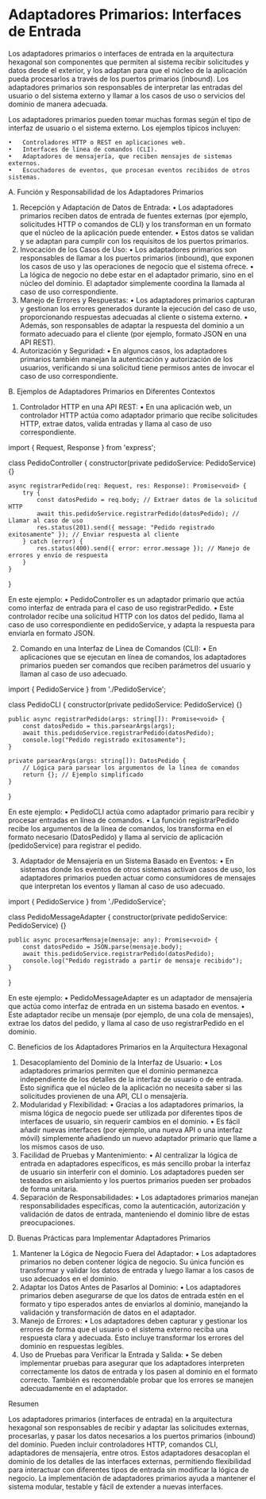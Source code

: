 # Adaptadores Primarios: Interfaces de Entrada

Los adaptadores primarios o interfaces de entrada en la arquitectura hexagonal son componentes que permiten al sistema recibir solicitudes y datos desde el exterior, y los adaptan para que el núcleo de la aplicación pueda procesarlos a través de los puertos primarios (inbound). Los adaptadores primarios son responsables de interpretar las entradas del usuario o del sistema externo y llamar a los casos de uso o servicios del dominio de manera adecuada.

Los adaptadores primarios pueden tomar muchas formas según el tipo de interfaz de usuario o el sistema externo. Los ejemplos típicos incluyen:

	•	Controladores HTTP o REST en aplicaciones web.
	•	Interfaces de línea de comandos (CLI).
	•	Adaptadores de mensajería, que reciben mensajes de sistemas externos.
	•	Escuchadores de eventos, que procesan eventos recibidos de otros sistemas.

A. Función y Responsabilidad de los Adaptadores Primarios

1.	Recepción y Adaptación de Datos de Entrada:
	•	Los adaptadores primarios reciben datos de entrada de fuentes externas (por ejemplo, solicitudes HTTP o comandos de CLI) y los transforman en un formato que el núcleo de la aplicación puede entender.
	•	Estos datos se validan y se adaptan para cumplir con los requisitos de los puertos primarios.
2.	Invocación de los Casos de Uso:
	•	Los adaptadores primarios son responsables de llamar a los puertos primarios (inbound), que exponen los casos de uso y las operaciones de negocio que el sistema ofrece.
	•	La lógica de negocio no debe estar en el adaptador primario, sino en el núcleo del dominio. El adaptador simplemente coordina la llamada al caso de uso correspondiente.
3.	Manejo de Errores y Respuestas:
	•	Los adaptadores primarios capturan y gestionan los errores generados durante la ejecución del caso de uso, proporcionando respuestas adecuadas al cliente o sistema externo.
	•	Además, son responsables de adaptar la respuesta del dominio a un formato adecuado para el cliente (por ejemplo, formato JSON en una API REST).
4.	Autorización y Seguridad:
	•	En algunos casos, los adaptadores primarios también manejan la autenticación y autorización de los usuarios, verificando si una solicitud tiene permisos antes de invocar el caso de uso correspondiente.

B. Ejemplos de Adaptadores Primarios en Diferentes Contextos

1.	Controlador HTTP en una API REST:
	•	En una aplicación web, un controlador HTTP actúa como adaptador primario que recibe solicitudes HTTP, extrae datos, valida entradas y llama al caso de uso correspondiente.

import { Request, Response } from 'express';

class PedidoController {
    constructor(private pedidoService: PedidoService) {}

    async registrarPedido(req: Request, res: Response): Promise<void> {
        try {
            const datosPedido = req.body; // Extraer datos de la solicitud HTTP
            await this.pedidoService.registrarPedido(datosPedido); // Llamar al caso de uso
            res.status(201).send({ message: "Pedido registrado exitosamente" }); // Enviar respuesta al cliente
        } catch (error) {
            res.status(400).send({ error: error.message }); // Manejo de errores y envío de respuesta
        }
    }
}

En este ejemplo:
	•	PedidoController es un adaptador primario que actúa como interfaz de entrada para el caso de uso registrarPedido.
	•	Este controlador recibe una solicitud HTTP con los datos del pedido, llama al caso de uso correspondiente en pedidoService, y adapta la respuesta para enviarla en formato JSON.

2.	Comando en una Interfaz de Línea de Comandos (CLI):
	•	En aplicaciones que se ejecutan en línea de comandos, los adaptadores primarios pueden ser comandos que reciben parámetros del usuario y llaman al caso de uso adecuado.

import { PedidoService } from './PedidoService';

class PedidoCLI {
    constructor(private pedidoService: PedidoService) {}

    public async registrarPedido(args: string[]): Promise<void> {
        const datosPedido = this.parsearArgs(args);
        await this.pedidoService.registrarPedido(datosPedido);
        console.log("Pedido registrado exitosamente");
    }

    private parsearArgs(args: string[]): DatosPedido {
        // Lógica para parsear los argumentos de la línea de comandos
        return {}; // Ejemplo simplificado
    }
}

En este ejemplo:
	•	PedidoCLI actúa como adaptador primario para recibir y procesar entradas en línea de comandos.
	•	La función registrarPedido recibe los argumentos de la línea de comandos, los transforma en el formato necesario (DatosPedido) y llama al servicio de aplicación (pedidoService) para registrar el pedido.

3.	Adaptador de Mensajería en un Sistema Basado en Eventos:
	•	En sistemas donde los eventos de otros sistemas activan casos de uso, los adaptadores primarios pueden actuar como consumidores de mensajes que interpretan los eventos y llaman al caso de uso adecuado.

import { PedidoService } from './PedidoService';

class PedidoMessageAdapter {
    constructor(private pedidoService: PedidoService) {}

    public async procesarMensaje(mensaje: any): Promise<void> {
        const datosPedido = JSON.parse(mensaje.body);
        await this.pedidoService.registrarPedido(datosPedido);
        console.log("Pedido registrado a partir de mensaje recibido");
    }
}

En este ejemplo:
	•	PedidoMessageAdapter es un adaptador de mensajería que actúa como interfaz de entrada en un sistema basado en eventos.
	•	Este adaptador recibe un mensaje (por ejemplo, de una cola de mensajes), extrae los datos del pedido, y llama al caso de uso registrarPedido en el dominio.

C. Beneficios de los Adaptadores Primarios en la Arquitectura Hexagonal

1.	Desacoplamiento del Dominio de la Interfaz de Usuario:
	•	Los adaptadores primarios permiten que el dominio permanezca independiente de los detalles de la interfaz de usuario o de entrada. Esto significa que el núcleo de la aplicación no necesita saber si las solicitudes provienen de una API, CLI o mensajería.
2.	Modularidad y Flexibilidad:
	•	Gracias a los adaptadores primarios, la misma lógica de negocio puede ser utilizada por diferentes tipos de interfaces de usuario, sin requerir cambios en el dominio.
	•	Es fácil añadir nuevas interfaces (por ejemplo, una nueva API o una interfaz móvil) simplemente añadiendo un nuevo adaptador primario que llame a los mismos casos de uso.
3.	Facilidad de Pruebas y Mantenimiento:
	•	Al centralizar la lógica de entrada en adaptadores específicos, es más sencillo probar la interfaz de usuario sin interferir con el dominio. Los adaptadores pueden ser testeados en aislamiento y los puertos primarios pueden ser probados de forma unitaria.
4.	Separación de Responsabilidades:
	•	Los adaptadores primarios manejan responsabilidades específicas, como la autenticación, autorización y validación de datos de entrada, manteniendo el dominio libre de estas preocupaciones.

D. Buenas Prácticas para Implementar Adaptadores Primarios

1.	Mantener la Lógica de Negocio Fuera del Adaptador:
	•	Los adaptadores primarios no deben contener lógica de negocio. Su única función es transformar y validar los datos de entrada y luego llamar a los casos de uso adecuados en el dominio.
2.	Adaptar los Datos Antes de Pasarlos al Dominio:
	•	Los adaptadores primarios deben asegurarse de que los datos de entrada estén en el formato y tipo esperados antes de enviarlos al dominio, manejando la validación y transformación de datos en el adaptador.
3.	Manejo de Errores:
	•	Los adaptadores deben capturar y gestionar los errores de forma que el usuario o el sistema externo reciba una respuesta clara y adecuada. Esto incluye transformar los errores del dominio en respuestas legibles.
4.	Uso de Pruebas para Verificar la Entrada y Salida:
	•	Se deben implementar pruebas para asegurar que los adaptadores interpreten correctamente los datos de entrada y los pasen al dominio en el formato correcto. También es recomendable probar que los errores se manejen adecuadamente en el adaptador.

Resumen

Los adaptadores primarios (interfaces de entrada) en la arquitectura hexagonal son responsables de recibir y adaptar las solicitudes externas, procesarlas, y pasar los datos necesarios a los puertos primarios (inbound) del dominio. Pueden incluir controladores HTTP, comandos CLI, adaptadores de mensajería, entre otros. Estos adaptadores desacoplan el dominio de los detalles de las interfaces externas, permitiendo flexibilidad para interactuar con diferentes tipos de entrada sin modificar la lógica de negocio. La implementación de adaptadores primarios ayuda a mantener el sistema modular, testable y fácil de extender a nuevas interfaces.